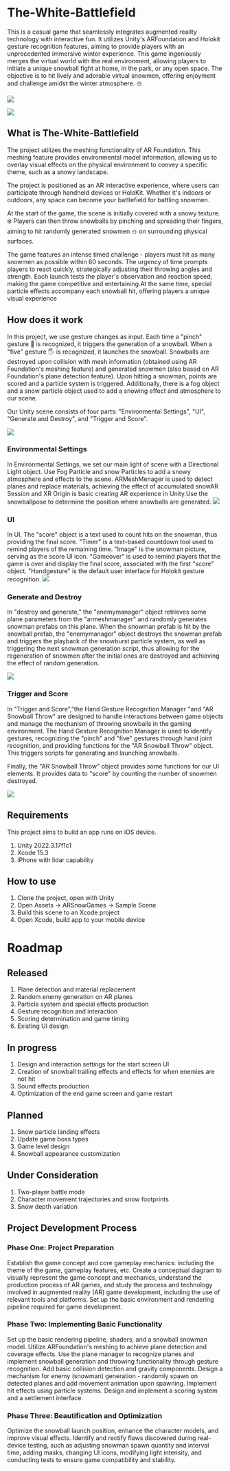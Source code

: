 # The-White-Battlefield

This is a casual game that seamlessly integrates augmented reality technology with interactive fun. It utilizes Unity's ARFoundation and Holokit gesture recognition features, aiming to provide players with an unprecedented immersive winter experience. This game ingeniously merges the virtual world with the real environment, allowing players to initiate a unique snowball fight at home, in the park, or any open space. The objective is to hit lively and adorable virtual snowmen, offering enjoyment and challenge amidst the winter atmosphere.	 :snowman_with_snow: 
 
![](https://github.com/Sraint2004/The-White-Battlefield/blob/main/Image/IMG_2569.GIF?raw=true)

![](https://github.com/Sraint2004/The-White-Battlefield/blob/main/Image/20240422195837.gif?raw=true)

## What is The-White-Battlefield

The project utilizes the meshing functionality of AR Foundation. This meshing feature provides environmental model information, allowing us to overlay visual effects on the physical environment to convey a specific theme, such as a snowy landscape. 

The project is positioned as an AR interactive experience, where users can participate through handheld devices or HoloKit. Whether it's indoors or outdoors, any space can become your battlefield for battling snowmen. 

At the start of the game, the scene is initially covered with a snowy texture. :snowflake:  Players can then throw snowballs by pinching and spreading their fingers, aiming to hit randomly generated snowmen  :snowman:   on surrounding physical surfaces. 

The game features an intense timed challenge - players must hit as many snowmen as possible within 60 seconds. The urgency of time prompts players to react quickly, strategically adjusting their throwing angles and strength. Each launch tests the player's observation and reaction speed, making the game competitive and entertaining.At the same time, special particle effects accompany each snowball hit, offering players a unique visual experience


## How does it work

In this project, we use gesture changes as input. Each time a "pinch" gesture :pinched_fingers:  is recognized, it triggers the generation of a snowball. When a "five" gesture :raised_hand_with_fingers_splayed:  is recognized, it launches the snowball. Snowballs are destroyed upon collision with mesh information (obtained using AR Foundation's meshing feature) and generated snowmen (also based on AR Foundation's plane detection feature). Upon hitting a snowman, points are scored and a particle system is triggered. Additionally, there is a fog object and a snow particle object used to add a snowing effect and atmosphere to our scene.

Our Unity scene consists of four parts: "Environmental Settings", "UI", "Generate and Destroy", and "Trigger and Score".

![](https://github.com/Sraint2004/The-White-Battlefield/blob/main/Image/032606.png?raw=true)


### Environmental Settings

In Environmental Settings, we set our main light of scene with a Directional Light object. Use Fog Particle and snow Particles to add a snowy atmosphere and effects to the scene. ARMeshMenager is used to detect planes and replace materials, achieving the effect of accumulated snowAR Session and XR Origin is basic creating AR experience in Unity.Use the snowballpose to determine the position where snowballs are generated.
![](https://github.com/Sraint2004/The-White-Battlefield/blob/main/Image/042507.png?raw=true)


### UI
In UI, The "score" object is a text used to count hits on the snowman, thus providing the final score. "Timer" is a text-based countdown tool used to remind players of the remaining time. "Image" is the snowman picture, serving as the score UI icon. "Gameover" is used to remind players that the game is over and display the final score, associated with the first "score" object. "Handgesture" is the default user interface for Holokit gesture recognition.
![](https://github.com/Sraint2004/The-White-Battlefield/blob/main/Image/42507.png?raw=true)

### Generate and Destroy

In "destroy and generate," the "enemymanager" object retrieves some plane parameters from the "armeshmanager" and randomly generates snowman prefabs on this plane. When the snowman prefab is hit by the snowball prefab, the "enemymanager" object destroys the snowman prefab and triggers the playback of the snowburst particle system, as well as triggering the next snowman generation script, thus allowing for the regeneration of snowmen after the initial ones are destroyed and achieving the effect of random generation.


![](https://github.com/Sraint2004/The-White-Battlefield/blob/main/Image/042509.png?raw=true)

### Trigger and Score

In "Trigger and Score","the Hand Gesture Recognition Manager "and "AR Snowball Throw" are designed to handle interactions between game objects and manage the mechanism of throwing snowballs in the gaming environment. The Hand Gesture Recognition Manager is used to identify gestures, recognizing the "pinch" and "five" gestures through hand joint recognition, and providing functions for the "AR Snowball Throw" object. This triggers scripts for generating and launching snowballs.

Finally, the "AR Snowball Throw" object provides some functions for our UI elements. It provides data to "score" by counting the number of snowmen destroyed.


![](https://github.com/Sraint2004/The-White-Battlefield/blob/main/Image/042508.png?raw=true)

## Requirements
  
This project aims to build an app runs on iOS device.

1. Unity 2022.3.17f1c1
2. Xcode 15.3
3. iPhone with lidar capability

## How to use

1. Clone the project, open with Unity
2. Open Assets -> ARSnowGames -> Sample Scene
3. Build this scene to an Xcode project
4. Open Xcode, build app to your mobile device

# Roadmap

## Released

1. Plane detection and material replacement
2. Random enemy generation on AR planes
3. Particle system and special effects production
4. Gesture recognition and interaction
5. Scoring determination and game timing
6. Existing UI design.

## In progress

1. Design and interaction settings for the start screen UI
2. Creation of snowball trailing effects and effects for when enemies are not hit
3. Sound effects production
4. Optimization of the end game screen and game restart

## Planned

1. Snow particle landing effects
2. Update game boss types
3. Game level design
4. Snowball appearance customization

## Under Consideration

1. Two-player battle mode
2. Character movement trajectories and snow footprints
3. Snow depth variation

## Project Development Process 

### Phase One: Project Preparation

Establish the game concept and core gameplay mechanics: including the theme of the game, gameplay features, etc. Create a conceptual diagram to visually represent the game concept and mechanics, understand the production process of AR games, and study the process and technology involved in augmented reality (AR) game development, including the use of relevant tools and platforms. Set up the basic environment and rendering pipeline required for game development.

### Phase Two: Implementing Basic Functionality

Set up the basic rendering pipeline, shaders, and a snowball snowman model. Utilize ARFoundation's meshing to achieve plane detection and coverage effects. Use the plane manager to recognize planes and implement snowball generation and throwing functionality through gesture recognition. Add basic collision detection and gravity components. Design a mechanism for enemy (snowman) generation - randomly spawn on detected planes and add movement animation upon spawning. Implement hit effects using particle systems. Design and implement a scoring system and a settlement interface.

### Phase Three: Beautification and Optimization

Optimize the snowball launch position, enhance the character models, and improve visual effects. Identify and rectify flaws discovered during real-device testing, such as adjusting snowman spawn quantity and interval time, adding masks, changing UI icons, modifying light intensity, and conducting tests to ensure game compatibility and stability.




